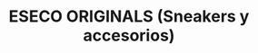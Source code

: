 ---
title: "ESECO ORIGINALS (Sneakers y accesorios)"
url: /san-andres-cholula/eseco-originals-sneakers-y-accesorios/
shop: ropa
---